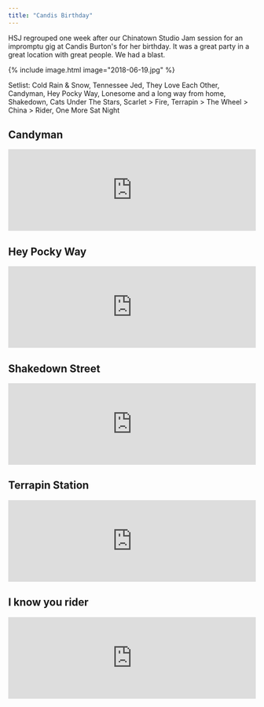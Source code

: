 ```yaml
---
title: "Candis Birthday"
---
```


HSJ regrouped one week after our Chinatown Studio Jam session for an impromptu gig at Candis Burton's for her birthday.  It was a great party in a great location with great people.  We had a blast.

{% include image.html image="2018-06-19.jpg" %}

Setlist: Cold Rain & Snow, Tennessee Jed, They Love Each Other, Candyman, Hey Pocky Way, Lonesome and a long way from home, Shakedown, Cats Under The Stars, Scarlet > Fire, Terrapin > The Wheel > China > Rider, One More Sat Night

## Candyman

<iframe width="100%" height="166" scrolling="no" frameborder="no" allow="autoplay" src="https://w.soundcloud.com/player/?url=https%3A//api.soundcloud.com/tracks/458366640&color=%23ff5500&auto_play=false&hide_related=false&show_comments=true&show_user=true&show_reposts=false&show_teaser=true"></iframe>

## Hey Pocky Way

<iframe width="100%" height="166" scrolling="no" frameborder="no" allow="autoplay" src="https://w.soundcloud.com/player/?url=https%3A//api.soundcloud.com/tracks/458367093&color=%23ff5500&auto_play=false&hide_related=false&show_comments=true&show_user=true&show_reposts=false&show_teaser=true"></iframe>

## Shakedown Street

<iframe width="100%" height="166" scrolling="no" frameborder="no" allow="autoplay" src="https://w.soundcloud.com/player/?url=https%3A//api.soundcloud.com/tracks/458367465&color=%23ff5500&auto_play=false&hide_related=false&show_comments=true&show_user=true&show_reposts=false&show_teaser=true"></iframe>

## Terrapin Station

<iframe width="100%" height="166" scrolling="no" frameborder="no" allow="autoplay" src="https://w.soundcloud.com/player/?url=https%3A//api.soundcloud.com/tracks/458367771&color=%23ff5500&auto_play=false&hide_related=false&show_comments=true&show_user=true&show_reposts=false&show_teaser=true"></iframe>

## I know you rider

<iframe width="100%" height="166" scrolling="no" frameborder="no" allow="autoplay" src="https://w.soundcloud.com/player/?url=https%3A//api.soundcloud.com/tracks/458368137&color=%23ff5500&auto_play=false&hide_related=false&show_comments=true&show_user=true&show_reposts=false&show_teaser=true"></iframe>
